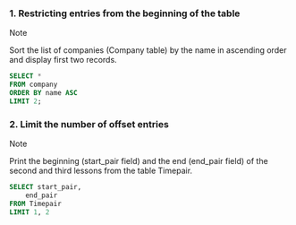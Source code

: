 ### 1. Restricting entries from the beginning of the table
> [!NOTE]
> Sort the list of companies (Company table) by the name in ascending order and display first two records.
```sql
SELECT *
FROM company
ORDER BY name ASC
LIMIT 2;
```


### 2. Limit the number of offset entries
> [!NOTE]
> Print the beginning (start_pair field) and the end (end_pair field) of the second and third lessons from the table Timepair.
```sql
SELECT start_pair,
	end_pair
FROM Timepair
LIMIT 1, 2
```